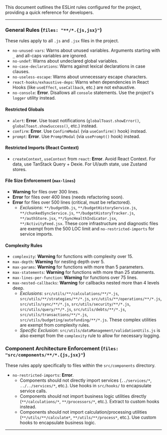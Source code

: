 This document outlines the ESLint rules configured for the project, providing a quick reference for developers.

---

### General Rules (`files: "**/*.{js,jsx}"`)

These rules apply to all `.js` and `.jsx` files in the project.

- `no-unused-vars`: Warns about unused variables. Arguments starting with `_` and all-caps variables are ignored.
- `no-undef`: Warns about undeclared global variables.
- `no-case-declarations`: Warns against lexical declarations in case clauses.
- `no-useless-escape`: Warns about unnecessary escape characters.
- `react-hooks/exhaustive-deps`: Warns when dependencies in React Hooks (like `useEffect`, `useCallback`, etc.) are not exhaustive.
- `no-console`: **Error**. Disallows all `console` statements. Use the project's `logger` utility instead.

#### Restricted Globals

- `alert`: **Error**. Use toast notifications (`globalToast.showError()`, `globalToast.showSuccess()`, etc.) instead.
- `confirm`: **Error**. Use `ConfirmModal` (via `useConfirm()` hook) instead.
- `prompt`: **Error**. Use `PromptModal` (via `usePrompt()` hook) instead.

#### Restricted Imports (React Context)

- `createContext`, `useContext` from `react`: **Error**. Avoid React Context. For data, use TanStack Query + Dexie. For UI/auth state, use Zustand stores.

#### File Size Enforcement (`max-lines`)

- **Warning** for files over 300 lines.
- **Error** for files over 400 lines (needs refactoring soon).
- **Error** for files over 500 lines (critical, must be refactored).
  - _Exclusions_: `**/budgetDb.js`, `**/budgetHistoryService.js`, `**/chunkedSyncService.js`, `**/budgetHistoryTracker.js`, `**/authStore.jsx`, `**/SyncHealthIndicator.jsx`, `**/ActivityFeed.jsx`. These core infrastructure and diagnostic files are exempt from the 500 LOC limit and `no-restricted-imports` for service imports.

#### Complexity Rules

- `complexity`: **Warning** for functions with complexity over 15.
- `max-depth`: **Warning** for nesting depth over 5.
- `max-params`: **Warning** for functions with more than 5 parameters.
- `max-statements`: **Warning** for functions with more than 25 statements.
- `max-lines-per-function`: **Warning** for functions over 75 lines.
- `max-nested-callbacks`: **Warning** for callbacks nested more than 4 levels deep.
  - _Exclusions_: `src/utils/**/calculations/**/*.js`, `src/utils/**/strategies/**/*.js`, `src/utils/**/operations/**/*.js`, `src/utils/sync/**/*.js`, `src/utils/security/**/*.js`, `src/utils/query/**/*.js`, `src/utils/debts/**/*.js`, `src/utils/transactions/**/*.js`, `src/utils/budgeting/autofunding/**/*.js`. These complex utilities are exempt from complexity rules.
  - _Specific Exclusion_: `src/utils/dataManagement/validationUtils.js` is also exempt from the `complexity` rule to allow for necessary logging.

### Component Architecture Enforcement (`files: "src/components/**/*.{js,jsx}"`)

These rules apply specifically to files within the `src/components` directory.

- `no-restricted-imports`: **Error**.
  - Components should not directly import services (`../services/*`, `../../services/*`, etc.). Use hooks in `src/hooks/` to encapsulate service calls.
  - Components should not import business logic utilities directly (`**/calculations/*`, `**/processors/*`, etc.). Extract to custom hooks instead.
  - Components should not import calculation/processing utilities (`**/utils/**/calculate*`, `**/utils/**/process*`, etc.). Use custom hooks to encapsulate business logic.

---
